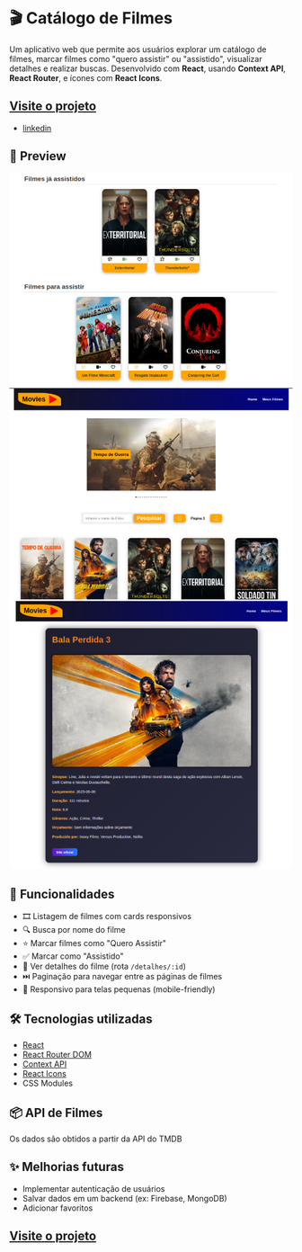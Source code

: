 # 🎬 Catálogo de Filmes

Um aplicativo web que permite aos usuários explorar um catálogo de filmes, marcar filmes como "quero assistir" ou "assistido", visualizar detalhes e realizar buscas. Desenvolvido com **React**, usando **Context API**, **React Router**, e ícones com **React Icons**.

## [Visite o projeto](https://movies-ochre-gamma.vercel.app/)

- [linkedin](https://www.linkedin.com/in/renan-ferreira-desenvolvedor/)

## 📸 Preview

![Preview do app](./public/meusfilmes.png)
![home](./public/home.png)
![detalhes](./public/detalhes.png)

## 🚀 Funcionalidades

- 🎞️ Listagem de filmes com cards responsivos
- 🔍 Busca por nome do filme
- ⭐ Marcar filmes como "Quero Assistir"
- ✅ Marcar como "Assistido"
- 📄 Ver detalhes do filme (rota `/detalhes/:id`)
- ⏭️ Paginação para navegar entre as páginas de filmes
- 📱 Responsivo para telas pequenas (mobile-friendly)

## 🛠️ Tecnologias utilizadas

- [React](https://reactjs.org/)
- [React Router DOM](https://reactrouter.com/)
- [Context API](https://reactjs.org/docs/context.html)
- [React Icons](https://react-icons.github.io/react-icons/)
- CSS Modules

## 📦 API de Filmes

Os dados são obtidos a partir da API do TMDB

## ✨ Melhorias futuras

- Implementar autenticação de usuários
- Salvar dados em um backend (ex: Firebase, MongoDB)
- Adicionar favoritos

## [Visite o projeto](https://movies-ochre-gamma.vercel.app/)
